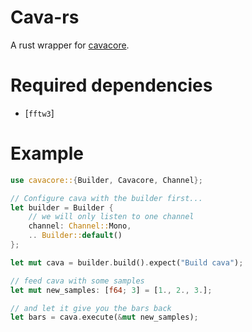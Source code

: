 # Cava-rs

A rust wrapper for [cavacore].

# Required dependencies

- [`fftw3`]

# Example

```rs
use cavacore::{Builder, Cavacore, Channel};

// Configure cava with the builder first...
let builder = Builder {
    // we will only listen to one channel
    channel: Channel::Mono,
    .. Builder::default()
};

let mut cava = builder.build().expect("Build cava");

// feed cava with some samples
let mut new_samples: [f64; 3] = [1., 2., 3.];

// and let it give you the bars back
let bars = cava.execute(&mut new_samples);
```

[cavacore]: https://github.com/karlstav/cava/blob/master/CAVACORE.md
[fftw3]: http://www.fftw.org/
